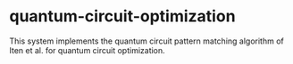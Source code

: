 # quantum-circuit-optimization
This system implements the quantum circuit pattern matching algorithm of Iten et al. for quantum circuit optimization.
